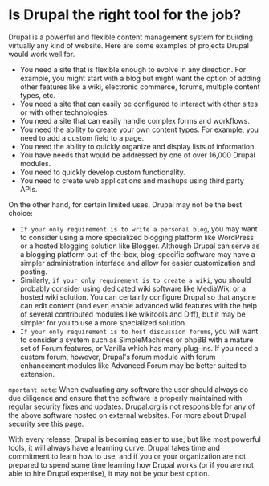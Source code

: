 # Is Drupal the right tool for the job?

Drupal is a powerful and flexible content management system for building virtually any kind of website. Here are some examples of projects Drupal would work well for.

* You need a site that is flexible enough to evolve in any direction. For example, you might start with a blog but might want the option of adding other features like a wiki, electronic commerce, forums, multiple content types, etc.
* You need a site that can easily be configured to interact with other sites or with other technologies.
* You need a site that can easily handle complex forms and workflows.
* You need the ability to create your own content types. For example, you need to add a custom field to a page.
* You need the ability to quickly organize and display lists of information.
* You have needs that would be addressed by one of over 16,000 Drupal modules.
* You need to quickly develop custom functionality.
* You need to create web applications and mashups using third party APIs.

On the other hand, for certain limited uses, Drupal may not be the best choice:

* `If your only requirement is to write a personal blog`, you may want to consider using a more specialized blogging platform like WordPress or a hosted blogging solution like Blogger. Although Drupal can serve as a blogging platform out-of-the-box, blog-specific software may have a simpler administration interface and allow for easier customization and posting.
* Similarly, `if your only requirement is to create a wiki`, you should probably consider using dedicated wiki software like MediaWiki or a hosted wiki solution. You can certainly configure Drupal so that anyone can edit content (and even enable advanced wiki features with the help of several contributed modules like wikitools and Diff), but it may be simpler for you to use a more specialized solution.
* `If your only requirement is to host discussion forums`, you will want to consider a system such as SimpleMachines or phpBB with a mature set of Forum features, or Vanilla which has many plug-ins. If you need a custom forum, however, Drupal's forum module with forum enhancement modules like Advanced Forum may be better suited to extension.

`mportant note`: When evaluating any software the user should always do due diligence and ensure that the software is properly maintained with regular security fixes and updates. Drupal.org is not responsible for any of the above software hosted on external websites. For more about Drupal security see this page.

With every release, Drupal is becoming easier to use; but like most powerful tools, it will always have a learning curve. Drupal takes time and commitment to learn how to use, and if you or your organization are not prepared to spend some time learning how Drupal works (or if you are not able to hire Drupal expertise), it may not be your best option.



